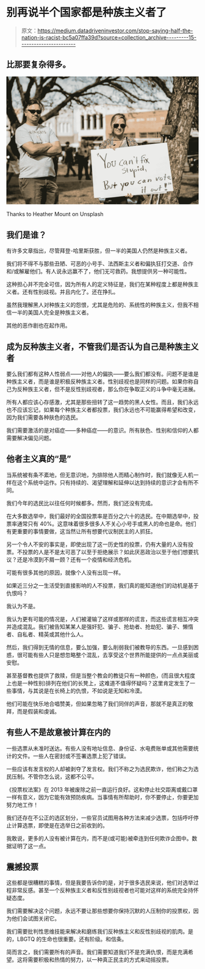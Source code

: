 # 别再说半个国家都是种族主义者了

> 原文：<https://medium.datadriveninvestor.com/stop-saying-half-the-nation-is-racist-bc5a07ffa39d?source=collection_archive---------15----------------------->

## 比那要复杂得多。

![](img/1a2cb1297d50b454f1c60d4fbfbd7ef4.png)

Thanks to Heather Mount on Unsplash

## 我们是谁？

有许多文章指出，尽管拜登-哈里斯获胜，但一半的美国人仍然是种族主义者。

我们将不得不与那些丑陋、可恶的小号手、法西斯主义者和偏执狂打交道、合作和/或解雇他们。有人说永远赢不了，他们无可救药。我想提供另一种可能性。

这种担心并不完全可信，因为所有人的定义特征是，我们在某种程度上都是种族主义者。还有性别歧视。并且内化了。还在挣扎。

虽然我理解黑人对种族主义的怨恨，尤其是危险的、系统性的种族主义，但我不相信一半的美国人完全是种族主义者。

其他的恶作剧也在起作用。

## 成为反种族主义者，不管我们是否认为自己是种族主义者

要么我们都有这种人性弱点——对他人的偏执——要么我们都没有。问题不是谁是种族主义者，而是谁是积极反种族主义者。性别歧视也是同样的问题。如果你称自己为反种族主义者，但不是反性别歧视者，那么你在争取正义的斗争中毫无进展。

所有人都应该心存感激，尤其是那些扭转了这一趋势的黑人女性。而且，我们永远也不应该忘记，如果每个种族主义者都投票，我们永远也不可能赢得希望和改变，因为我们需要各种肤色的选民。

我们需要激活的是对癌症——多种癌症——的意识。所有肤色、性别和信仰的人都需要解决偏见问题。

## 他者主义真的“是”

当系统被有条不紊地，但无意识地，为排除他人而精心制作时，我们就像无人机一样在这个系统中运作。只有持续的、渴望理解和延伸以达到持续的意识才会有所不同。

我们今年的选民比以往任何时候都多。然而，我们还没有完成。

在大多数选举中，我们最好的全国投票率是百分之六十的选民。在中期选举中，投票率通常只有 40%。这意味着很多很多人不关心小号手或黑人的命也是命。他们有更重要的事情要做，这当然让所有想要代议制民主的人抓狂。

另一个令人不安的事实是，即使出现了这一历史性的投票，仍有大量的人没有投票。不投票的人是不是太可恶了以至于拒绝展示？如此厌恶政治以至于他们想要抗议？还是冷漠到不屑一顾？还有一个疫情和经济危机。

可能有很多其他的原因，就像个人没有出现一样。

如果近三分之一生活受到直接影响的人不投票，我们真的能知道他们的动机是基于仇恨吗？

我认为不是。

我认为更有可能的情况是，人们被灌输了这样或那样的谎言，而这些谎言相互冲突并造成混乱。我们被告知某某人是强奸犯、骗子、抢劫者、抢劫犯、骗子、懒惰者、自私者、精英或其他什么人。

然后，我们得到无情的信息，要么加强，要么削弱我们被教导的东西。一旦感到困惑，很可能有些人只是想忽略整个混乱，去享受这个世界所能提供的一点点美丽或安慰。

甚至基督教也提供了救赎，但是当整个教会的教徒只有一种颜色，(而且很大程度上也是一种性别)排列在他们的长凳上，这难道不值得怀疑吗？这里肯定发生了一些事情，与其说是在长椅上的仇恨，不如说是无知和冷漠。

他们可能在快乐地合唱赞美，但如果忽略了我们同伴的声音，那就不是真正的敬拜，而是假装和虔诚。

## 有些人不是故意被计算在内的

一些选票从未准时送达。有些人没有地址信息、身份证、水电费账单或其他需要统计的文件。一些人在密封或不签署选票上犯了错误。

一些应该有发言权的人却被剥夺了发言权。我们不称之为选民欺诈，他们称之为选民压制。不管你怎么说，这都不公平。

《投票权法案》在 2013 年被废除之前一直运行良好。这和停止社交距离或戴口罩一样有意义，因为它能有效预防疾病。当事情有所帮助时，你不要停止，你要更加努力地工作！

我们还存在不公正的选区划分，一些官员试图用各种方法来减少选票，包括呼吁停止计算选票，即使是在选举日之前收到的。

我敢说，更多的人没有被计算在内，而不是(或可能)被牵连到任何欺诈企图中。数据证明了这一点。

## 震撼投票

这些都是很糟糕的事情，但是我要告诉你的是，对于很多选民来说，他们对选举过程非常反感。甚至一个反种族主义者和反性别歧视者也可能对这样的系统完全持怀疑态度。

我们需要解决这个问题，永远不要让那些想要你保持沉默的人压制你的投票权，因为他们会试图关闭它。

我们需要批判性思维技能来解决和磨练我们反种族主义和反性别歧视的肌肉。是的，LBGTQ 的生命也很重要。还有阶级。和信条。

简而言之，我们需要所有的声音。我们需要知道我们不是充满仇恨，而是充满希望。这将需要积极和热情的努力，以一种真正民主的方式来动摇投票。